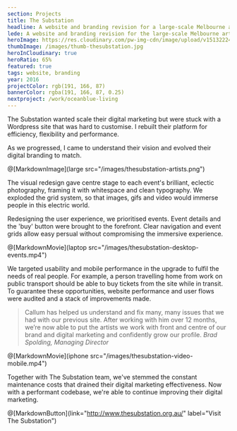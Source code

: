 ```yaml
---
section: Projects
title: The Substation
headline: A website and branding revision for a large-scale Melbourne arts venue.
lede: A website and branding revision for the large-scale Melbourne arts venue.
heroImage: https://res.cloudinary.com/pw-img-cdn/image/upload/v1513222499/thesubstation-hero-THIS_baprpq.jpg
thumbImage: /images/thumb-thesubstation.jpg
heroInCloudinary: true
heroRatio: 65%
featured: true
tags: website, branding
year: 2016
projectColor: rgb(191, 166, 87)
bannerColor: rgba(191, 166, 87, 0.25)
nextproject: /work/oceanblue-living
---
```


The Substation wanted scale their digital marketing but were stuck with a Wordpress site that was hard to customise. I rebuilt their platform for
efficiency, flexibility and performance.

As we progressed, I came to understand their vision and evolved their digital branding
to match.

@[MarkdownImage](large src="/images/thesubstation-artists.png")

The visual redesign gave centre stage to each event's brilliant, eclectic photography, framing it with whitespace and clean typography. We
exploded the grid system, so that images, gifs and video would immerse people in this electric world.

Redesigning the user experience, we prioritised events. Event details and the 'buy' button were brought to the forefront. Clear navigation and
event grids allow easy persual without compromising the immersive experience.

@[MarkdownMovie](laptop src="/images/thesubstation-desktop-events.mp4")

We targeted usability and mobile performance in the upgrade to fulfil the needs of real people. For example, a person travelling home from work on public transport should be able to buy tickets from the site while in transit. To guarantee these opportunities, website performance and user flows were audited and a stack of improvements made.

> Callum has helped us understand and fix many, many issues that we had with our previous site. After working with him over 12 months, we’re now able to put the artists we work with front and centre of our brand and digital marketing and confidently grow our profile. _Brad Spolding, Managing Director_

@[MarkdownMovie](iphone src="/images/thesubstation-video-mobile.mp4")

<!-- @[MarkdownImage](src="https://res.cloudinary.com/pw-img-cdn/image/upload/v1513228134/okok/thesubstation-emma-collard.jpg") -->

Together with The Substation team, we've stemmed the constant maintenance costs that drained their digital marketing effectiveness. Now with a performant codebase, we're able to continue improving their digital marketing.

@[MarkdownButton](link="http://www.thesubstation.org.au/" label="Visit The Substation")
